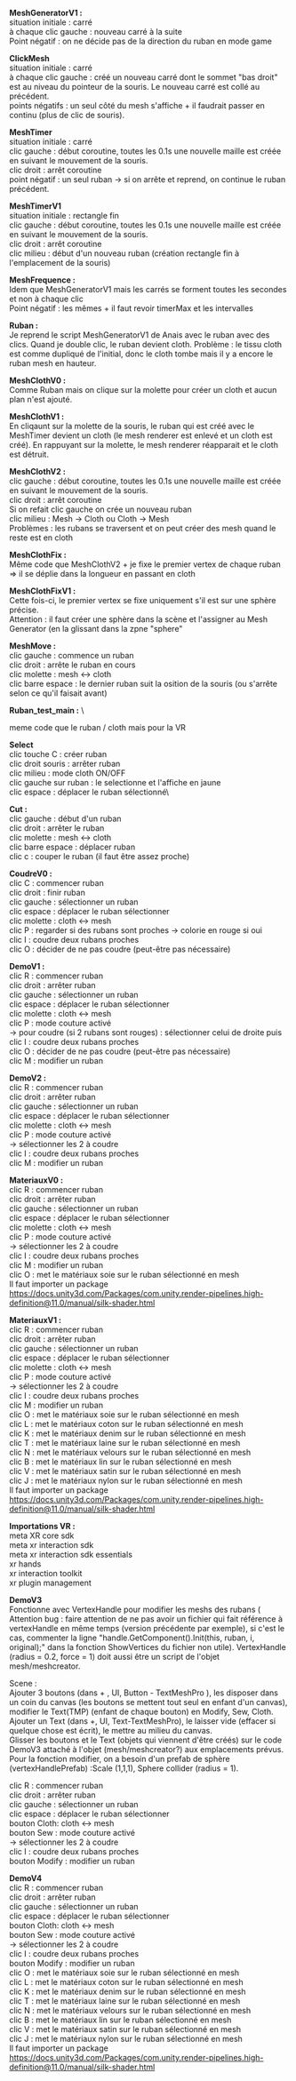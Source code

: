 **MeshGeneratorV1 :** \
situation initiale : carré \
à chaque clic gauche : nouveau carré à la suite \
Point négatif : on ne décide pas de la direction du ruban en mode game 

**ClickMesh** \
situation initiale : carré \
à chaque clic gauche : créé un nouveau carré dont le sommet "bas droit" est au niveau du pointeur de la souris. Le nouveau carré est collé au précédent.\
points négatifs : un seul côté du mesh s'affiche + il faudrait passer en continu (plus de clic de souris). 

**MeshTimer**\
situation initiale : carré\
clic gauche : début coroutine, toutes les 0.1s une nouvelle maille est créée en suivant le mouvement de la souris.\
clic droit : arrêt coroutine\
point négatif : un seul ruban -> si on arrête et reprend, on continue le ruban précédent.


**MeshTimerV1**\
situation initiale : rectangle fin\
clic gauche : début coroutine, toutes les 0.1s une nouvelle maille est créée en suivant le mouvement de la souris.\
clic droit : arrêt coroutine\
clic milieu : début d'un nouveau ruban (création rectangle fin à l'emplacement de la souris)

**MeshFrequence :** \
Idem que MeshGeneratorV1 mais les carrés se forment toutes les secondes et non à chaque clic \
Point négatif : les mêmes + il faut revoir timerMax et les intervalles

**Ruban :** \
Je reprend le script MeshGeneratorV1 de Anais avec le ruban avec des clics. Quand je double clic, le ruban devient cloth. 
Problème : le tissu cloth est comme dupliqué de l'initial, donc le cloth tombe mais il y a encore le ruban mesh en hauteur.

**MeshClothV0 :** \
Comme Ruban mais on clique sur la molette pour créer un cloth et aucun plan n'est ajouté. 

**MeshClothV1 :** \
En cliqaunt sur la molette de la souris, le ruban qui est créé avec le MeshTimer devient un cloth (le mesh renderer est enlevé et un cloth est créé). En rappuyant sur la molette, le mesh renderer réapparait et le cloth est détruit.

**MeshClothV2 :** \
clic gauche : début coroutine, toutes les 0.1s une nouvelle maille est créée en suivant le mouvement de la souris.\
clic droit : arrêt coroutine\
Si on refait clic gauche on crée un nouveau ruban\
clic milieu : Mesh -> Cloth ou Cloth -> Mesh\
Problèmes : les rubans se traversent et on peut créer des mesh quand le reste est en cloth 

**MeshClothFix :** \
Même code que MeshClothV2 + je fixe le premier vertex de chaque ruban => il se déplie dans la longueur en passant en cloth 

**MeshClothFixV1 :** \
Cette fois-ci, le premier vertex se fixe uniquement s'il est sur une sphère précise. \
Attention : il faut créer une sphère dans la scène et l'assigner au Mesh Generator (en la glissant dans la zpne "sphere" 

**MeshMove :** \
clic gauche : commence un ruban \
clic droit : arrête le ruban en cours \
clic molette : mesh <-> cloth \
clic barre espace : le dernier ruban suit la osition de la souris (ou s'arrête selon ce qu'il faisait avant)

**Ruban_test_main :** \

meme code que le ruban / cloth mais pour la VR

**Select** \
clic touche C : créer ruban \
clic droit souris : arrêter ruban \
clic milieu : mode cloth ON/OFF \
clic gauche sur ruban  : le selectionne et l'affiche en jaune \
clic espace : déplacer le ruban sélectionné\

**Cut :** \
clic gauche : début d'un ruban \
clic droit : arrêter le ruban \
clic molette : mesh <-> cloth \
clic barre espace : déplacer ruban \
clic c : couper le ruban (il faut être assez proche) 

**CoudreV0 :** \
clic C : commencer ruban \
clic droit : finir ruban \
clic gauche : sélectionner un ruban \
clic espace : déplacer le ruban sélectionner \
clic molette : cloth <-> mesh \
clic P : regarder si des rubans sont proches -> colorie en rouge si oui \
clic I : coudre deux rubans proches \
clic O : décider de ne pas coudre (peut-être pas nécessaire)

**DemoV1 :** \
clic R : commencer ruban \
clic droit : arrêter ruban \
clic gauche : sélectionner un ruban \
clic espace : déplacer le ruban sélectionner \
clic molette : cloth <-> mesh \
clic P : mode couture activé \
-> pour coudre (si 2 rubans sont rouges) : sélectionner celui de droite puis \
clic I : coudre deux rubans proches \
clic O : décider de ne pas coudre (peut-être pas nécessaire) \
clic M : modifier un ruban

**DemoV2 :** \
clic R : commencer ruban \
clic droit : arrêter ruban \
clic gauche : sélectionner un ruban \
clic espace : déplacer le ruban sélectionner \
clic molette : cloth <-> mesh \
clic P : mode couture activé \
-> sélectionner les 2 à coudre \
clic I : coudre deux rubans proches \
clic M : modifier un ruban

**MateriauxV0 :** \
clic R : commencer ruban \
clic droit : arrêter ruban \
clic gauche : sélectionner un ruban \
clic espace : déplacer le ruban sélectionner \
clic molette : cloth <-> mesh \
clic P : mode couture activé \
-> sélectionner les 2 à coudre \
clic I : coudre deux rubans proches \
clic M : modifier un ruban \
clic O : met le matériaux soie sur le ruban sélectionné en mesh \
Il faut importer un package https://docs.unity3d.com/Packages/com.unity.render-pipelines.high-definition@11.0/manual/silk-shader.html

**MateriauxV1 :** \
clic R : commencer ruban \
clic droit : arrêter ruban \
clic gauche : sélectionner un ruban \
clic espace : déplacer le ruban sélectionner \
clic molette : cloth <-> mesh \
clic P : mode couture activé \
-> sélectionner les 2 à coudre \
clic I : coudre deux rubans proches \
clic M : modifier un ruban \
clic O : met le matériaux soie sur le ruban sélectionné en mesh \
clic L : met le matériaux coton sur le ruban sélectionné en mesh \
clic K : met le matériaux denim sur le ruban sélectionné en mesh \
clic T : met le matériaux laine sur le ruban sélectionné en mesh \
clic N : met le matériaux velours sur le ruban sélectionné en mesh \
clic B : met le matériaux lin sur le ruban sélectionné en mesh \
clic V : met le matériaux satin sur le ruban sélectionné en mesh \
clic J : met le matériaux nylon sur le ruban sélectionné en mesh \
Il faut importer un package https://docs.unity3d.com/Packages/com.unity.render-pipelines.high-definition@11.0/manual/silk-shader.html

**Importations VR :** \
meta XR core sdk \
meta xr interaction sdk \
meta xr interaction sdk essentials \
xr hands \
xr interaction toolkit \
xr plugin management

**DemoV3** \
Fonctionne avec VertexHandle pour modifier les meshs des rubans ( Attention bug : faire attention de ne pas avoir un fichier qui fait référence à vertexHandle en même temps (version précédente par exemple), si c'est le cas, commenter la ligne "handle.GetComponent<VertexHandle>().Init(this, ruban, i, original);" dans la fonction ShowVertices du fichier non utile). VertexHandle (radius = 0.2, force = 1) doit aussi être un script de l'objet mesh/meshcreator.

Scene : \
Ajouter 3 boutons (dans + , UI, Button - TextMeshPro ), les disposer dans un coin du canvas (les boutons se mettent tout seul en enfant d'un canvas), modifier le Text(TMP) (enfant de chaque bouton) en Modify, Sew, Cloth.\
Ajouter un Text (dans +, UI, Text-TextMeshPro), le laisser vide (effacer si quelque chose est écrit), le mettre au milieu du canvas. \
Glisser les boutons et le Text (objets qui viennent d'être créés) sur le code DemoV3 attaché à l'objet (mesh/meshcreator?) aux emplacements prévus. \
Pour la fonction modifier, on a besoin d'un prefab de sphère (vertexHandlePrefab) :Scale (1,1,1),  Sphere collider (radius = 1).

clic R : commencer ruban \
clic droit : arrêter ruban \
clic gauche : sélectionner un ruban \
clic espace : déplacer le ruban sélectionner \
bouton Cloth: cloth <-> mesh \
bouton Sew : mode couture activé \
-> sélectionner les 2 à coudre \
clic I : coudre deux rubans proches \
bouton Modify : modifier un ruban

**DemoV4** \
clic R : commencer ruban \
clic droit : arrêter ruban \
clic gauche : sélectionner un ruban \
clic espace : déplacer le ruban sélectionner \
bouton Cloth: cloth <-> mesh \
bouton Sew : mode couture activé \
-> sélectionner les 2 à coudre \
clic I : coudre deux rubans proches \
bouton Modify : modifier un ruban \
clic O : met le matériaux soie sur le ruban sélectionné en mesh \
clic L : met le matériaux coton sur le ruban sélectionné en mesh \
clic K : met le matériaux denim sur le ruban sélectionné en mesh \
clic T : met le matériaux laine sur le ruban sélectionné en mesh \
clic N : met le matériaux velours sur le ruban sélectionné en mesh \
clic B : met le matériaux lin sur le ruban sélectionné en mesh \
clic V : met le matériaux satin sur le ruban sélectionné en mesh \
clic J : met le matériaux nylon sur le ruban sélectionné en mesh \
Il faut importer un package https://docs.unity3d.com/Packages/com.unity.render-pipelines.high-definition@11.0/manual/silk-shader.html

